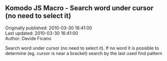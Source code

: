 ## Komodo JS Macro - Search word under cursor (no need to select it)  
Originally published: 2010-03-30 16:41:00  
Last updated: 2010-03-30 16:41:00  
Author: Davide Ficano  
  
Search word under cursor (no need to select it).
If no word it is possible to determine (eg. cursor is near a bracket) search by the last used find pattern
